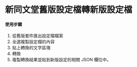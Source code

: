 # 新同文堂舊版設定檔轉新版設定檔

#### 使用步驟
1. 從舊版套件匯出設定檔檔案
1. 全選複製設定檔的內容
1. 貼上轉換的文字區塊
1. 轉換
1. 複製轉換結果並貼到新版設定的相關 JSON 欄位中。